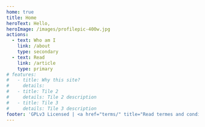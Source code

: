```yaml
---
home: true
title: Home
heroText: Hello,
heroImage: /images/profilepic-400w.jpg
actions:
  - text: Who am I
    link: /about
    type: secondary
  - text: Read
    link: /article
    type: primary
# features:
#   - title: Why this site?
#     details:
#   - title: Tile 2
#     details: Tile 2 description
#   - title: Tile 3
#     details: Tile 3 description
footer: 'GPLv3 Licensed | <a href="terms/" title="Read termes and conditions of this website">Terms</a>'
---
```

